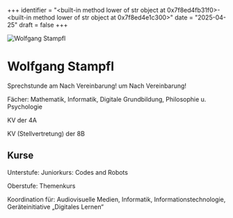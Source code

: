 
+++
identifier = "<built-in method lower of str object at 0x7f8ed4fb31f0>-<built-in method lower of str object at 0x7f8ed4e1c300>"
date = "2025-04-25"
draft = false
+++

<div class="row">
<div class="column">
<img src="/images/personal/Stampfl.jpg" alt="Wolfgang Stampfl"> 
</div>
<div class="column">

# Wolfgang Stampfl

Sprechstunde am Nach Vereinbarung! um Nach Vereinbarung!

Fächer: Mathematik,  Informatik,  Digitale Grundbildung,  Philosophie u. Psychologie

KV der 4A

KV (Stellvertretung) der 8B

## Kurse

Unterstufe: Juniorkurs: Codes and Robots

Oberstufe: Themenkurs

Koordination für: Audiovisuelle Medien, Informatik, Informationstechnologie, Geräteinitiative „Digitales Lernen“

</div>
</div> 

